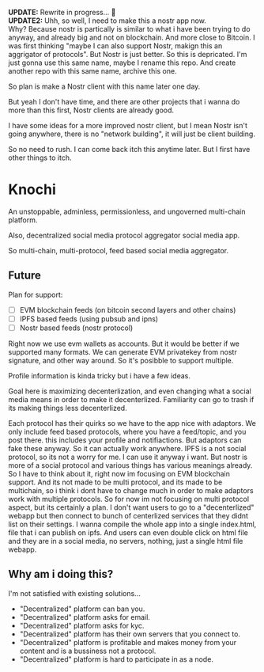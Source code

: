 **UPDATE:** Rewrite in progress... 🚧 <br>
**UPDATE2:** Uhh, so well, I need to make this a nostr app now.<br>
Why? Because nostr is partically is similar to what i have been trying to do anyway, and already big and not on blockchain. And more close to Bitcoin.
I was first thinking "maybe I can also support Nostr, makign this an aggrigator of protocols". But Nostr is just better.
So this is depricated. I'm just gonna use this same name, maybe I rename this repo. And create another repo with this same name, archive this one.

So plan is make a Nostr client with this name later one day.

But yeah I don't have time, and there are other projects that i wanna do more than this first, Nostr clients are already good.

I have some ideas for a more improved nostr client, but I mean Nostr isn't going anywhere, there is no "network building", it will just be client building.

So no need to rush. I can come back itch this anytime later. But I first have other things to itch.

# Knochi

An unstoppable, adminless, permissionless, and ungoverned multi-chain platform.

Also, decentralized social media protocol aggregator social media app.

So multi-chain, multi-protocol, feed based social media aggregator.

## Future

Plan for support:

-   [ ] EVM blockchain feeds (on bitcoin second layers and other chains)
-   [ ] IPFS based feeds (using pubsub and ipns)
-   [ ] Nostr based feeds (nostr protocol)

Right now we use evm wallets as accounts. But it would be better if we supported many formats.
We can generate EVM privatekey from nostr signature, and other way around.
So it's posibble to support multiple.

Profile information is kinda tricky but i have a few ideas.

Goal here is maximizing decenterlization, and even changing what a social media means in order to make it decenterlized.
Familiarity can go to trash if its making things less decenterlized.

Each protocol has their quirks so we have to the app nice with adaptors.
We only include feed based protocols, where you have a feed/topic, and you post there. this includes your profile and notifiactions.
But adaptors can fake these anyway. So it can actually work anywhere.
IPFS is a not social protocol, so its not a worry for me. I can use it anyway i want.
But nostr is more of a social protocol and various things has various meanings already.
So I have to think about it, right now im focusing on EVM blockchain support.
And its not made to be multi protocol, and its made to be multichain, so i think i dont have to change much in order to make adaptors work with multiple protocols.
So for now im not focusing on multi protocol aspect, but its certainly a plan.
I don't want users to go to a "decenterlized" webapp but then connect to bunch of centerlized services that they didnt list on their settings.
I wanna compile the whole app into a single index.html, file that i can publish on ipfs.
And users can even double click on html file and they are in a social media, no servers, nothing, just a single html file webapp.

## Why am i doing this?

I'm not satisfied with existing solutions...

-   "Decentralized" platform can ban you.
-   "Decentralized" platform asks for email.
-   "Decentralized" platform asks for kyc.
-   "Decentralized" platform has their own servers that you connect to.
-   "Decentralized" platform is profitable and makes money from your content and is a bussiness not a protocol.
-   "Decentralized" platform is hard to participate in as a node.
